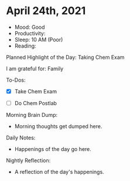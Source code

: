 # April 24th, 2021

- Mood: Good
- Productivity: 
- Sleep: 10 AM (Poor)
- Reading: 

Planned Highlight of the Day: Taking Chem Exam

I am grateful for: Family

To-Dos:
- [x] Take Chem Exam
- [ ] Do Chem Postlab



Morning Brain Dump:
- Morning thoughts get dumped here.

Daily Notes:
- Happenings of the day go here.


Nightly Reflection: 
- A reflection of the day's happenings.





